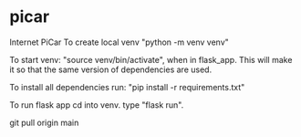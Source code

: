 # picar
Internet PiCar
To create local venv
"python -m venv venv"

To start venv: "source venv/bin/activate", when in flask_app.
This will make it so that the same version of dependencies are used.

To install all dependencies run: 
"pip install -r requirements.txt"


To run flask app
cd into venv. type "flask run".


git pull origin main
